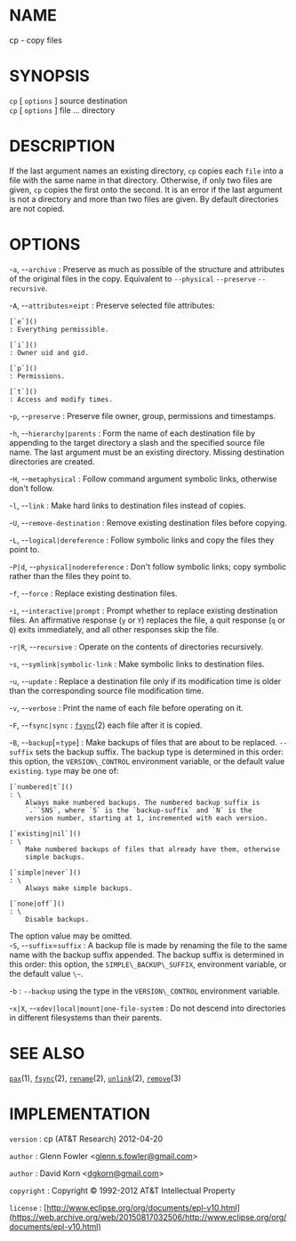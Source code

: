 # NAME

cp - copy files

# SYNOPSIS

`cp` \[ `options` \] source destination\
`cp` \[ `options` \] file ... directory

# DESCRIPTION

If the last argument names an existing directory, `cp` copies each
`file` into a file with the same name in that directory. Otherwise, if
only two files are given, `cp` copies the first onto the second. It is
an error if the last argument is not a directory and more than two files
are given. By default directories are not copied.

# OPTIONS

-`a`, --`archive`
:   Preserve as much as possible of the structure and attributes of the
    original files in the copy. Equivalent to `--physical`
    `--preserve` `--recursive`.

-`A`, --`attributes`=`eipt`
:   Preserve selected file attributes:

    [`e`]()
    : Everything permissible.

    [`i`]()
    : Owner uid and gid.

    [`p`]()
    : Permissions.

    [`t`]()
    : Access and modify times.

-`p`, --`preserve`
:   Preserve file owner, group, permissions and timestamps.

-`h`, --`hierarchy|parents`
:   Form the name of each destination file by appending to the target
    directory a slash and the specified source file name. The last
    argument must be an existing directory. Missing destination
    directories are created.

-`H`, --`metaphysical`
:   Follow command argument symbolic links, otherwise don't follow.

-`l`, --`link`
:   Make hard links to destination files instead of copies.

-`U`, --`remove-destination`
:   Remove existing destination files before copying.

-`L`, --`logical|dereference`
:   Follow symbolic links and copy the files they point to.

-`P|d`, --`physical|nodereference`
:   Don't follow symbolic links; copy symbolic rather than the files
    they point to.

-`f`, --`force`
:   Replace existing destination files.

-`i`, --`interactive|prompt`
:   Prompt whether to replace existing destination files. An affirmative
    response (`y` or `Y`) replaces the file, a quit response (`q`
    or `Q`) exits immediately, and all other responses skip the file.

-`r|R`, --`recursive`
:   Operate on the contents of directories recursively.

-`s`, --`symlink|symbolic-link`
:   Make symbolic links to destination files.

-`u`, --`update`
:   Replace a destination file only if its modification time is older
    than the corresponding source file modification time.

-`v`, --`verbose`
:   Print the name of each file before operating on it.

-`F`, --`fsync|sync`
:   [`fsync`](/web/20150817032506/http://www2.research.att.com:80/~astopen/man/man2/fsync.html)(2)
    each file after it is copied.

-`B`, --`backup`\[=`type`\]
:   Make backups of files that are about to be replaced. `--suffix`
    sets the backup suffix. The backup type is determined in this order:
    this option, the `VERSION\_CONTROL` environment variable, or the
    default value `existing`. `type` may be one of:

    [`numbered|t`]()
    : \
        Always make numbered backups. The numbered backup suffix is
        `.``SNS`, where `S` is the `backup-suffix` and `N` is the
        version number, starting at 1, incremented with each version.

    [`existing|nil`]()
    : \
        Make numbered backups of files that already have them, otherwise
        simple backups.

    [`simple|never`]()
    : \
        Always make simple backups.

    [`none|off`]()
    : \
        Disable backups.

The option value may be omitted.\
-`S`, --`suffix`=`suffix`
:   A backup file is made by renaming the file to the same name with the
    backup suffix appended. The backup suffix is determined in this
    order: this option, the `SIMPLE\_BACKUP\_SUFFIX`, environment
    variable, or the default value `\~`.

-`b`
: `--backup` using the type in the `VERSION\_CONTROL`
    environment variable.

-`x|X`, --`xdev|local|mount|one-file-system`
:   Do not descend into directories in different filesystems than
    their parents.

# SEE ALSO

[`pax`](/web/20150817032506/http://www2.research.att.com:80/~astopen/man/man1/pax.html)(1),
[`fsync`](/web/20150817032506/http://www2.research.att.com:80/~astopen/man/man2/fsync.html)(2),
[`rename`](/web/20150817032506/http://www2.research.att.com:80/~astopen/man/man2/rename.html)(2),
[`unlink`](/web/20150817032506/http://www2.research.att.com:80/~astopen/man/man2/unlink.html)(2),
[`remove`](/web/20150817032506/http://www2.research.att.com:80/~astopen/man/man3/remove.html)(3)

# IMPLEMENTATION

`version`
:   cp (AT&T Research) 2012-04-20

`author`
:   Glenn Fowler
    &lt;[glenn.s.fowler@gmail.com](https://web.archive.org/web/20150817032506/mailto:glenn.s.fowler@gmail.com)&gt;

`author`
:   David Korn
    &lt;[dgkorn@gmail.com](https://web.archive.org/web/20150817032506/mailto:dgkorn@gmail.com)&gt;

`copyright`
:   Copyright © 1992-2012 AT&T Intellectual Property

`license`
:   [http://www.eclipse.org/org/documents/epl-v10.html](https://web.archive.org/web/20150817032506/http://www.eclipse.org/org/documents/epl-v10.html)


